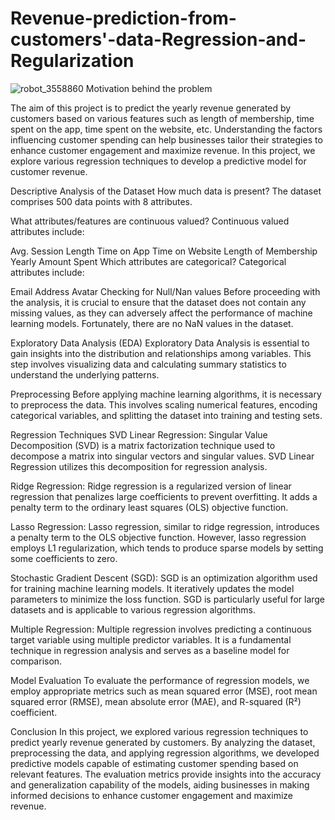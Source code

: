 # Revenue-prediction-from-customers'-data-Regression-and-Regularization

![robot_3558860](https://github.com/nakul3000/Revenue-prediction-from-customers-data-Regression-and-Regularization/assets/130779672/a7be058d-e251-41b2-80ce-31d864c3dfc7)
Motivation behind the problem

The aim of this project is to predict the yearly revenue generated by customers based on various features such as length of membership, time spent on the app, time spent on the website, etc. Understanding the factors influencing customer spending can help businesses tailor their strategies to enhance customer engagement and maximize revenue. In this project, we explore various regression techniques to develop a predictive model for customer revenue.

Descriptive Analysis of the Dataset
How much data is present?
The dataset comprises 500 data points with 8 attributes.

What attributes/features are continuous valued?
Continuous valued attributes include:

Avg. Session Length
Time on App
Time on Website
Length of Membership
Yearly Amount Spent
Which attributes are categorical?
Categorical attributes include:

Email
Address
Avatar
Checking for Null/Nan values
Before proceeding with the analysis, it is crucial to ensure that the dataset does not contain any missing values, as they can adversely affect the performance of machine learning models. Fortunately, there are no NaN values in the dataset.

Exploratory Data Analysis (EDA)
Exploratory Data Analysis is essential to gain insights into the distribution and relationships among variables. This step involves visualizing data and calculating summary statistics to understand the underlying patterns.

Preprocessing
Before applying machine learning algorithms, it is necessary to preprocess the data. This involves scaling numerical features, encoding categorical variables, and splitting the dataset into training and testing sets.

Regression Techniques
SVD Linear Regression: Singular Value Decomposition (SVD) is a matrix factorization technique used to decompose a matrix into singular vectors and singular values. SVD Linear Regression utilizes this decomposition for regression analysis.

Ridge Regression: Ridge regression is a regularized version of linear regression that penalizes large coefficients to prevent overfitting. It adds a penalty term to the ordinary least squares (OLS) objective function.

Lasso Regression: Lasso regression, similar to ridge regression, introduces a penalty term to the OLS objective function. However, lasso regression employs L1 regularization, which tends to produce sparse models by setting some coefficients to zero.

Stochastic Gradient Descent (SGD): SGD is an optimization algorithm used for training machine learning models. It iteratively updates the model parameters to minimize the loss function. SGD is particularly useful for large datasets and is applicable to various regression algorithms.

Multiple Regression: Multiple regression involves predicting a continuous target variable using multiple predictor variables. It is a fundamental technique in regression analysis and serves as a baseline model for comparison.

Model Evaluation
To evaluate the performance of regression models, we employ appropriate metrics such as mean squared error (MSE), root mean squared error (RMSE), mean absolute error (MAE), and R-squared (R²) coefficient.

Conclusion
In this project, we explored various regression techniques to predict yearly revenue generated by customers. By analyzing the dataset, preprocessing the data, and applying regression algorithms, we developed predictive models capable of estimating customer spending based on relevant features. The evaluation metrics provide insights into the accuracy and generalization capability of the models, aiding businesses in making informed decisions to enhance customer engagement and maximize revenue.
